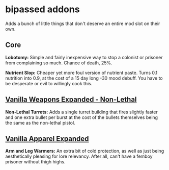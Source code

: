 # bipassed addons
 Adds a bunch of little things that don't deserve an entire mod slot on their own.

## Core
**Lobotomy:** Simple and fairly inexpensive way to stop a colonist or prisoner from complaining so much. Chance of death, 25%.

**Nutrient Slop:** Cheaper yet more foul version of nutrient paste. Turns 0.1 nutrition into 0.9, at the cost of a 15 day long -30 mood debuff. You have to be desperate or evil to willingly cook this.

 ## [Vanilla Weapons Expanded - Non-Lethal](https://steamcommunity.com/sharedfiles/filedetails/?id=2454918354)
 
 **Non-Lethal Turrets:** Adds a single turret building that fires slightly faster and one extra bullet per burst at the cost of the bullets themselves being the same as the non-lethal pistol.
 ## [Vanilla Apparel Expanded](https://steamcommunity.com/sharedfiles/filedetails/?id=1814987817)
 
 **Arm and Leg Warmers:** An extra bit of cold protection, as well as just being aesthetically pleasing for lore relevancy. After all, can't have a femboy prisoner without thigh highs.
